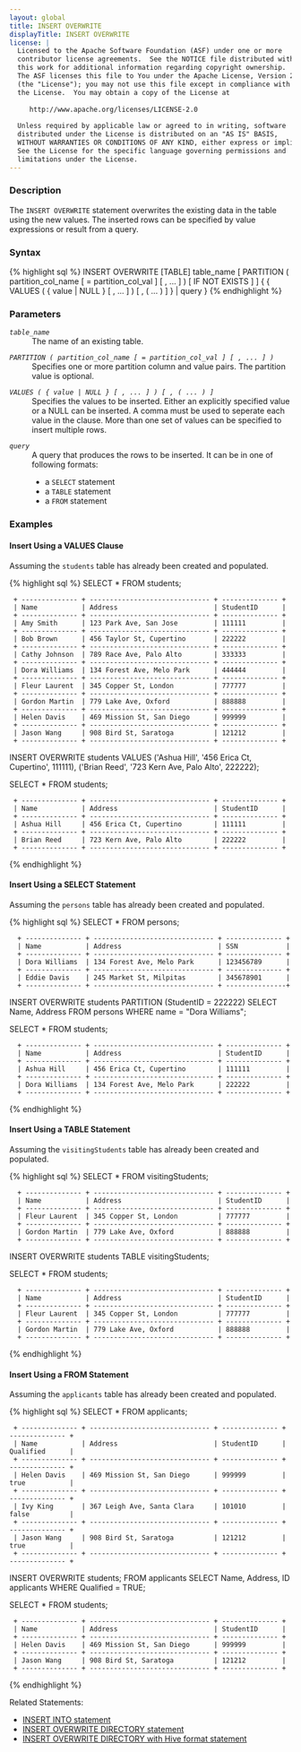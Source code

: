 ```yaml
---
layout: global
title: INSERT OVERWRITE
displayTitle: INSERT OVERWRITE
license: |
  Licensed to the Apache Software Foundation (ASF) under one or more
  contributor license agreements.  See the NOTICE file distributed with
  this work for additional information regarding copyright ownership.
  The ASF licenses this file to You under the Apache License, Version 2.0
  (the "License"); you may not use this file except in compliance with
  the License.  You may obtain a copy of the License at
 
     http://www.apache.org/licenses/LICENSE-2.0
 
  Unless required by applicable law or agreed to in writing, software
  distributed under the License is distributed on an "AS IS" BASIS,
  WITHOUT WARRANTIES OR CONDITIONS OF ANY KIND, either express or implied.
  See the License for the specific language governing permissions and
  limitations under the License.
---
```


### Description

The `INSERT OVERWRITE` statement overwrites the existing data in the table using the new values. The inserted rows can be specified by value expressions or result from a query.

### Syntax
{% highlight sql %}
INSERT OVERWRITE [TABLE] table_name
    [ PARTITION ( partition_col_name [ = partition_col_val ] [ , ... ] ) [ IF NOT EXISTS ] ]
    { { VALUES ( { value | NULL } [ , ... ] ) [ , ( ... ) ] } | query }
{% endhighlight %}

### Parameters
<dl>
  <dt><code><em>table_name</em></code></dt>
  <dd>The name of an existing table.</dd>
</dl>

<dl>
  <dt><code><em>PARTITION ( partition_col_name [ = partition_col_val ] [ , ... ] )</em></code></dt>
  <dd>Specifies one or more partition column and value pairs. The partition value is optional.</dd>
</dl>

<dl>
  <dt><code><em>VALUES ( { value | NULL } [ , ... ] ) [ , ( ... ) ]</em></code></dt>
  <dd>Specifies the values to be inserted. Either an explicitly specified value or a NULL can be inserted. A comma must be used to seperate each value in the clause. More than one set of values can be specified to insert multiple rows.</dd>
</dl>

<dl>
  <dt><code><em>query</em></code></dt>
  <dd>A query that produces the rows to be inserted. It can be in one of following formats:
    <ul>
      <li>a <code>SELECT</code> statement</li>
      <li>a <code>TABLE</code> statement</li>
      <li>a <code>FROM</code> statement</li>
    </ul>
   </dd>
</dl>

### Examples
#### Insert Using a VALUES Clause

Assuming the `students` table has already been created and populated.

{% highlight sql %}
 SELECT * FROM students;

     + -------------- + ------------------------------ + -------------- +
     | Name           | Address                        | StudentID      |
     + -------------- + ------------------------------ + -------------- +
     | Amy Smith      | 123 Park Ave, San Jose         | 111111         |
     + -------------- + ------------------------------ + -------------- +
     | Bob Brown      | 456 Taylor St, Cupertino       | 222222         |
     + -------------- + ------------------------------ + -------------- +
     | Cathy Johnson  | 789 Race Ave, Palo Alto        | 333333         |
     + -------------- + ------------------------------ + -------------- +
     | Dora Williams  | 134 Forest Ave, Melo Park      | 444444         |
     + -------------- + ------------------------------ + -------------- +
     | Fleur Laurent  | 345 Copper St, London          | 777777         |
     + -------------- + ------------------------------ + -------------- +
     | Gordon Martin  | 779 Lake Ave, Oxford           | 888888         |
     + -------------- + ------------------------------ + -------------- +
     | Helen Davis    | 469 Mission St, San Diego      | 999999         |
     + -------------- + ------------------------------ + -------------- +
     | Jason Wang     | 908 Bird St, Saratoga          | 121212         |
     + -------------- + ------------------------------ + -------------- +

 INSERT OVERWRITE students
     VALUES ('Ashua Hill', '456 Erica Ct, Cupertino', 111111),
            ('Brian Reed', '723 Kern Ave, Palo Alto', 222222);

 SELECT * FROM students;

     + -------------- + ------------------------------ + -------------- +
     | Name           | Address                        | StudentID      |
     + -------------- + ------------------------------ + -------------- +
     | Ashua Hill     | 456 Erica Ct, Cupertino        | 111111         |
     + -------------- + ------------------------------ + -------------- +
     | Brian Reed     | 723 Kern Ave, Palo Alto        | 222222         |
     + -------------- + ------------------------------ + -------------- +
{% endhighlight %}

#### Insert Using a SELECT Statement
Assuming the `persons` table has already been created and populated.

{% highlight sql %}
 SELECT * FROM persons;

      + -------------- + ------------------------------ + -------------- +
      | Name           | Address                        | SSN            |
      + -------------- + ------------------------------ + -------------- +
      | Dora Williams  | 134 Forest Ave, Melo Park      | 123456789      |
      + -------------- + ------------------------------ + -------------- +
      | Eddie Davis    | 245 Market St, Milpitas        | 345678901      |
      + -------------- + ------------------------------ + ---------------+

 INSERT OVERWRITE students PARTITION (StudentID = 222222)
     SELECT Name, Address FROM persons WHERE name = "Dora Williams";

 SELECT * FROM students;

      + -------------- + ------------------------------ + -------------- +
      | Name           | Address                        | StudentID      |
      + -------------- + ------------------------------ + -------------- +
      | Ashua Hill     | 456 Erica Ct, Cupertino        | 111111         |
      + -------------- + ------------------------------ + -------------- +
      | Dora Williams  | 134 Forest Ave, Melo Park      | 222222         |
      + -------------- + ------------------------------ + -------------- +
{% endhighlight %}

#### Insert Using a TABLE Statement
Assuming the `visitingStudents` table has already been created and populated.

{% highlight sql %}
 SELECT * FROM visitingStudents;

      + -------------- + ------------------------------ + -------------- +
      | Name           | Address                        | StudentID      |
      + -------------- + ------------------------------ + -------------- +
      | Fleur Laurent  | 345 Copper St, London          | 777777         |
      + -------------- + ------------------------------ + -------------- +
      | Gordon Martin  | 779 Lake Ave, Oxford           | 888888         |
      + -------------- + ------------------------------ + -------------- +

 INSERT OVERWRITE students TABLE visitingStudents;

 SELECT * FROM students;

      + -------------- + ------------------------------ + -------------- +
      | Name           | Address                        | StudentID      |
      + -------------- + ------------------------------ + -------------- +
      | Fleur Laurent  | 345 Copper St, London          | 777777         |
      + -------------- + ------------------------------ + -------------- +
      | Gordon Martin  | 779 Lake Ave, Oxford           | 888888         |
      + -------------- + ------------------------------ + -------------- +
{% endhighlight %}

#### Insert Using a FROM Statement
Assuming the `applicants` table has already been created and populated.

{% highlight sql %}
 SELECT * FROM applicants;

     + -------------- + ------------------------------ + -------------- + -------------- +
     | Name           | Address                        | StudentID      | Qualified      |
     + -------------- + ------------------------------ + -------------- + -------------- +
     | Helen Davis    | 469 Mission St, San Diego      | 999999         | true           |
     + -------------- + ------------------------------ + -------------- + -------------- +
     | Ivy King       | 367 Leigh Ave, Santa Clara     | 101010         | false          |
     + -------------- + ------------------------------ + -------------- + -------------- +
     | Jason Wang     | 908 Bird St, Saratoga          | 121212         | true           |
     + -------------- + ------------------------------ + -------------- + -------------- +

 INSERT OVERWRITE students;
      FROM applicants SELECT Name, Address, ID applicants WHERE Qualified = TRUE;

 SELECT * FROM students;

     + -------------- + ------------------------------ + -------------- +
     | Name           | Address                        | StudentID      |
     + -------------- + ------------------------------ + -------------- +
     | Helen Davis    | 469 Mission St, San Diego      | 999999         |
     + -------------- + ------------------------------ + -------------- +
     | Jason Wang     | 908 Bird St, Saratoga          | 121212         |
     + -------------- + ------------------------------ + -------------- +
{% endhighlight %}

Related Statements:
  * [INSERT INTO statement](sql-ref-syntax-dml-insert-into.html)
  * [INSERT OVERWRITE DIRECTORY statement](sql-ref-syntax-dml-insert-overwrite-directory.html)
  * [INSERT OVERWRITE DIRECTORY with Hive format statement](sql-ref-syntax-dml-insert-overwrite-directory-hive.html)
